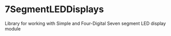 # 7SegmentLEDDisplays
Library for working with Simple and Four-Digital Seven segment LED display module
